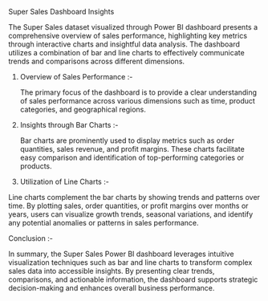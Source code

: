 Super Sales Dashboard Insights

The Super Sales dataset visualized through Power BI dashboard presents a comprehensive overview of 
sales performance, highlighting key metrics through interactive charts and insightful data analysis. 
The dashboard utilizes a combination of bar and line charts to effectively communicate trends and 
comparisons across different dimensions.

1. Overview of Sales Performance :-
   
   The primary focus of the dashboard is to provide a clear understanding of sales performance across
   various dimensions such as time, product categories, and geographical regions.

3. Insights through Bar Charts :-
   
   Bar charts are prominently used to display metrics such as order quantities, sales revenue, and profit margins.
   These charts facilitate easy comparison and identification of top-performing categories or products.

3. Utilization of Line Charts :-
 
  Line charts complement the bar charts by showing trends and patterns over time. By plotting sales,
  order quantities, or profit margins over months or years, users can visualize growth trends, seasonal
  variations, and identify any potential anomalies or patterns in sales performance.   

Conclusion :-

  In summary, the Super Sales Power BI dashboard leverages intuitive visualization techniques such as bar 
  and line charts to transform complex sales data into accessible insights. By presenting clear trends, 
  comparisons, and actionable information, the dashboard supports strategic decision-making and enhances overall business performance.  
